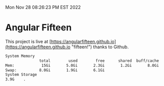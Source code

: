 Mon Nov 28 08:26:23 PM EST 2022

# Angular Fifteen


This project is live at [https://angularfifteen.github.io](https://angularfifteen.github.io "fifteen!") thanks to Github.

```bash
System Memory
               total        used        free      shared  buff/cache   available
Mem:            15Gi       5.0Gi       2.3Gi       1.2Gi       8.0Gi       8.7Gi
Swap:          8.0Gi       1.9Gi       6.1Gi
System Storage
3.9G	.
